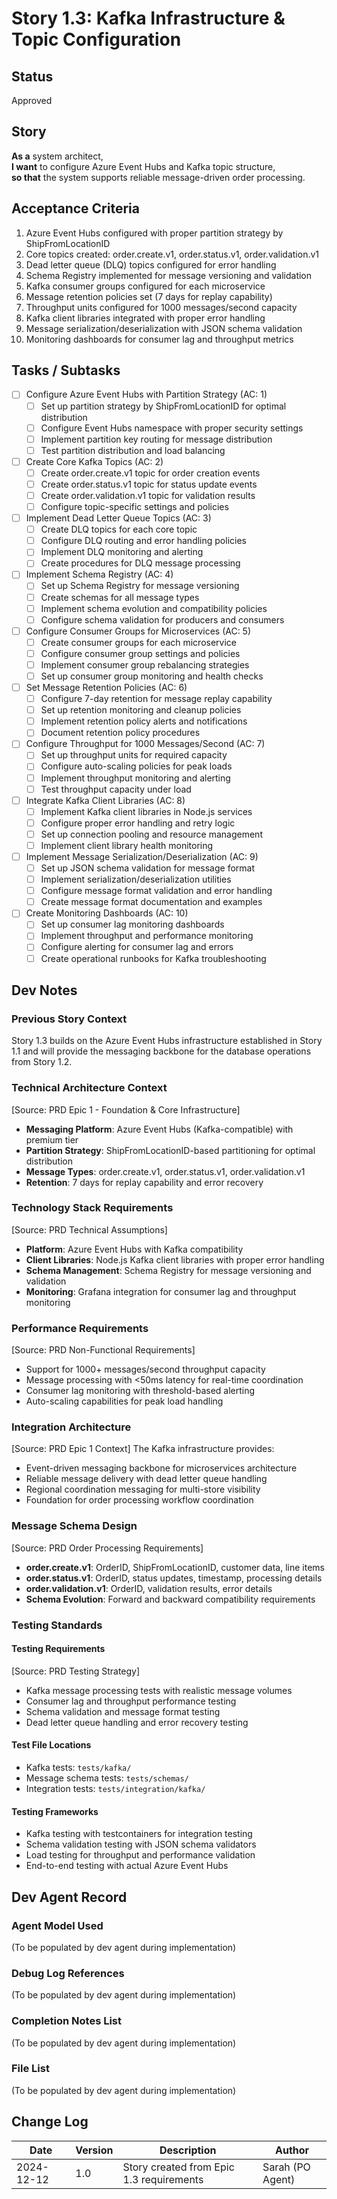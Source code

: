 # Story 1.3: Kafka Infrastructure & Topic Configuration

## Status
Approved

## Story
**As a** system architect,  
**I want** to configure Azure Event Hubs and Kafka topic structure,  
**so that** the system supports reliable message-driven order processing.

## Acceptance Criteria
1. Azure Event Hubs configured with proper partition strategy by ShipFromLocationID
2. Core topics created: order.create.v1, order.status.v1, order.validation.v1
3. Dead letter queue (DLQ) topics configured for error handling
4. Schema Registry implemented for message versioning and validation
5. Kafka consumer groups configured for each microservice
6. Message retention policies set (7 days for replay capability)
7. Throughput units configured for 1000 messages/second capacity
8. Kafka client libraries integrated with proper error handling
9. Message serialization/deserialization with JSON schema validation
10. Monitoring dashboards for consumer lag and throughput metrics

## Tasks / Subtasks

- [ ] Configure Azure Event Hubs with Partition Strategy (AC: 1)
  - [ ] Set up partition strategy by ShipFromLocationID for optimal distribution
  - [ ] Configure Event Hubs namespace with proper security settings
  - [ ] Implement partition key routing for message distribution
  - [ ] Test partition distribution and load balancing

- [ ] Create Core Kafka Topics (AC: 2)
  - [ ] Create order.create.v1 topic for order creation events
  - [ ] Create order.status.v1 topic for status update events
  - [ ] Create order.validation.v1 topic for validation results
  - [ ] Configure topic-specific settings and policies

- [ ] Implement Dead Letter Queue Topics (AC: 3)
  - [ ] Create DLQ topics for each core topic
  - [ ] Configure DLQ routing and error handling policies
  - [ ] Implement DLQ monitoring and alerting
  - [ ] Create procedures for DLQ message processing

- [ ] Implement Schema Registry (AC: 4)
  - [ ] Set up Schema Registry for message versioning
  - [ ] Create schemas for all message types
  - [ ] Implement schema evolution and compatibility policies
  - [ ] Configure schema validation for producers and consumers

- [ ] Configure Consumer Groups for Microservices (AC: 5)
  - [ ] Create consumer groups for each microservice
  - [ ] Configure consumer group settings and policies
  - [ ] Implement consumer group rebalancing strategies
  - [ ] Set up consumer group monitoring and health checks

- [ ] Set Message Retention Policies (AC: 6)
  - [ ] Configure 7-day retention for message replay capability
  - [ ] Set up retention monitoring and cleanup policies
  - [ ] Implement retention policy alerts and notifications
  - [ ] Document retention policy procedures

- [ ] Configure Throughput for 1000 Messages/Second (AC: 7)
  - [ ] Set up throughput units for required capacity
  - [ ] Configure auto-scaling policies for peak loads
  - [ ] Implement throughput monitoring and alerting
  - [ ] Test throughput capacity under load

- [ ] Integrate Kafka Client Libraries (AC: 8)
  - [ ] Implement Kafka client libraries in Node.js services
  - [ ] Configure proper error handling and retry logic
  - [ ] Set up connection pooling and resource management
  - [ ] Implement client library health monitoring

- [ ] Implement Message Serialization/Deserialization (AC: 9)
  - [ ] Set up JSON schema validation for message format
  - [ ] Implement serialization/deserialization utilities
  - [ ] Configure message format validation and error handling
  - [ ] Create message format documentation and examples

- [ ] Create Monitoring Dashboards (AC: 10)
  - [ ] Set up consumer lag monitoring dashboards
  - [ ] Implement throughput and performance monitoring
  - [ ] Configure alerting for consumer lag and errors
  - [ ] Create operational runbooks for Kafka troubleshooting

## Dev Notes

### Previous Story Context
Story 1.3 builds on the Azure Event Hubs infrastructure established in Story 1.1 and will provide the messaging backbone for the database operations from Story 1.2.

### Technical Architecture Context
[Source: PRD Epic 1 - Foundation & Core Infrastructure]
- **Messaging Platform**: Azure Event Hubs (Kafka-compatible) with premium tier
- **Partition Strategy**: ShipFromLocationID-based partitioning for optimal distribution
- **Message Types**: order.create.v1, order.status.v1, order.validation.v1
- **Retention**: 7 days for replay capability and error recovery

### Technology Stack Requirements
[Source: PRD Technical Assumptions]
- **Platform**: Azure Event Hubs with Kafka compatibility
- **Client Libraries**: Node.js Kafka client libraries with proper error handling
- **Schema Management**: Schema Registry for message versioning and validation
- **Monitoring**: Grafana integration for consumer lag and throughput monitoring

### Performance Requirements
[Source: PRD Non-Functional Requirements]
- Support for 1000+ messages/second throughput capacity
- Message processing with <50ms latency for real-time coordination
- Consumer lag monitoring with threshold-based alerting
- Auto-scaling capabilities for peak load handling

### Integration Architecture
[Source: PRD Epic 1 Context]
The Kafka infrastructure provides:
- Event-driven messaging backbone for microservices architecture
- Reliable message delivery with dead letter queue handling
- Regional coordination messaging for multi-store visibility
- Foundation for order processing workflow coordination

### Message Schema Design
[Source: PRD Order Processing Requirements]
- **order.create.v1**: OrderID, ShipFromLocationID, customer data, line items
- **order.status.v1**: OrderID, status updates, timestamp, processing details
- **order.validation.v1**: OrderID, validation results, error details
- **Schema Evolution**: Forward and backward compatibility requirements

### Testing Standards

#### Testing Requirements
[Source: PRD Testing Strategy]
- Kafka message processing tests with realistic message volumes
- Consumer lag and throughput performance testing
- Schema validation and message format testing
- Dead letter queue handling and error recovery testing

#### Test File Locations
- Kafka tests: `tests/kafka/`
- Message schema tests: `tests/schemas/`
- Integration tests: `tests/integration/kafka/`

#### Testing Frameworks
- Kafka testing with testcontainers for integration testing
- Schema validation testing with JSON schema validators
- Load testing for throughput and performance validation
- End-to-end testing with actual Azure Event Hubs

## Dev Agent Record

### Agent Model Used
(To be populated by dev agent during implementation)

### Debug Log References
(To be populated by dev agent during implementation)

### Completion Notes List
(To be populated by dev agent during implementation)

### File List
(To be populated by dev agent during implementation)

## Change Log

| Date | Version | Description | Author |
|------|---------|-------------|--------|
| 2024-12-12 | 1.0 | Story created from Epic 1.3 requirements | Sarah (PO Agent) |